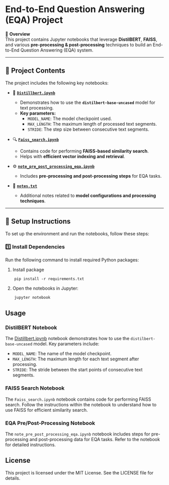 # **End-to-End Question Answering (EQA) Project**  

📌 **Overview**  
This project contains Jupyter notebooks that leverage **DistilBERT**, **FAISS**, and various **pre-processing & post-processing** techniques to build an End-to-End Question Answering (EQA) system.

---

## 🚀 **Project Contents**  

The project includes the following key notebooks:  

- 📌 **[`Distillbert.ipynb`](./Distillbert.ipynb)**  
  - Demonstrates how to use the **`distilbert-base-uncased`** model for text processing.  
  - **Key parameters:**  
    - `MODEL_NAME`: The model checkpoint used.  
    - `MAX_LENGTH`: The maximum length of processed text segments.  
    - `STRIDE`: The step size between consecutive text segments.  

- 🔍 **[`Faiss_search.ipynb`](./Faiss_search.ipynb)**  
  - Contains code for performing **FAISS-based similarity search**.  
  - Helps with **efficient vector indexing and retrieval**.  

- ⚙️ **[`note_pre_post_processing_eqa.ipynb`](./note_pre_post_processing_eqa.ipynb)**  
  - Includes **pre-processing and post-processing steps** for EQA tasks.  

- 📝 **[`notes.txt`](./notes.txt)**  
  - Additional notes related to **model configurations and processing techniques**.  

---

## 📌 **Setup Instructions**  

To set up the environment and run the notebooks, follow these steps:  

### 1️⃣ **Install Dependencies**  
Run the following command to install required Python packages:  
1. Install package    
```
    pip install -r requirements.txt

```

2. Open the notebooks in Jupyter:
```sh
    jupyter notebook
```

## Usage

### DistilBERT Notebook

The [Distillbert.ipynb](http://_vscodecontentref_/1) notebook demonstrates how to use the `distilbert-base-uncased` model. Key parameters include:

- `MODEL_NAME`: The name of the model checkpoint.
- `MAX_LENGTH`: The maximum length for each text segment after processing.
- `STRIDE`: The stride between the start points of consecutive text segments.

### FAISS Search Notebook

The `Faiss_search.ipynb` notebook contains code for performing FAISS search. Follow the instructions within the notebook to understand how to use FAISS for efficient similarity search.

### EQA Pre/Post-Processing Notebook

The `note_pre_post_processing_eqa.ipynb` notebook includes steps for pre-processing and post-processing data for EQA tasks. Refer to the notebook for detailed instructions.

## License

This project is licensed under the MIT License. See the LICENSE file for details.